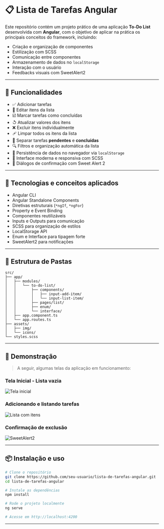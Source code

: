 # 📋 Lista de Tarefas Angular

Este repositório contém um projeto prático de uma aplicação **To-Do List** desenvolvida com **Angular**, com o objetivo de aplicar na prática os principais conceitos do framework, incluindo:

- Criação e organização de componentes
- Estilização com SCSS
- Comunicação entre componentes
- Armazenamento de dados no `localStorage`
- Interação com o usuário
- Feedbacks visuais com SweetAlert2

---

## 🚀 Funcionalidades

- ✅ Adicionar tarefas
- 📝 Editar itens da lista
- ☑️ Marcar tarefas como concluídas
- ↺ Atualizar valores dos itens
- ❌ Excluir itens individualmente
- 🩹 Limpar todos os itens da lista
- 📂 Separar tarefas **pendentes** e **concluídas**
- 🔍 Filtros e organização automática da lista
- 📀 Persistência de dados no navegador via `localStorage`
- 🎨 Interface moderna e responsiva com SCSS
- 🔔 Diálogos de confirmação com Sweet Alert 2

---

## 🧠 Tecnologias e conceitos aplicados

- Angular CLI
- Angular Standalone Components
- Diretivas estruturais (`*ngIf`, `*ngFor`)
- Property e Event Binding
- Componentes reutilizáveis
- Inputs e Outputs para comunicação
- SCSS para organização de estilos
- LocalStorage API
- Enum e Interface para tipagem forte
- SweetAlert2 para notificações

---

## 📂 Estrutura de Pastas

```
src/
├── app/
│   ├── modules/
│   │   └── to-do-list/
│   │       ├── components/
│   │       │   ├── input-add-item/
│   │       │   └── input-list-item/
│   │       ├── pages/list/
│   │       ├── enum/
│   │       └── interface/
│   ├── app.component.ts
│   └── app.routes.ts
├── assets/
│   ├── img/
│   └── icons/
└── styles.scss
```

---

## 📸 Demonstração

> A seguir, algumas telas da aplicação em funcionamento:

### Tela Inicial - Lista vazia
![Tela inicial](./src/assets/img/tasklist.jpg)

### Adicionando e listando tarefas
![Lista com itens](./demo/demo1.png)

### Confirmação de exclusão
![SweetAlert2](./demo/demo2.png)

---

## 📦 Instalação e uso

```bash
# Clone o repositório
git clone https://github.com/seu-usuario/lista-de-tarefas-angular.git
cd lista-de-tarefas-angular

# Instale as dependências
npm install

# Rode o projeto localmente
ng serve

# Acesse em http://localhost:4200
```

---
